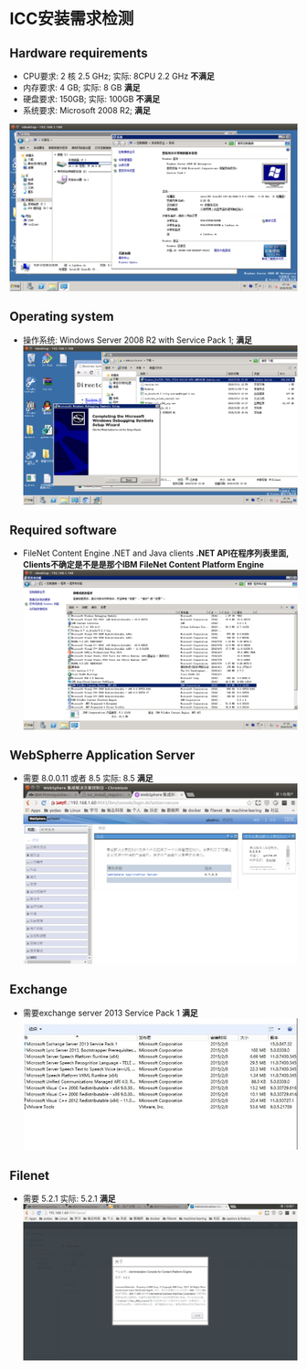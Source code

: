 # ICC安装需求检测

## Hardware requirements
* CPU要求: 2 核 2.5 GHz; 实际: 8CPU 2.2 GHz **不满足**
* 内存要求: 4 GB; 实际: 8 GB **满足**
* 硬盘要求: 150GB; 实际: 100GB **不满足**
* 系统要求: Microsoft 2008 R2; **满足**

![系统需求](./requirements/01系统信息.png)

## Operating system
* 操作系统: Windows Server 2008 R2 with Service Pack 1; **满足**
![安装SP1](./requirements/05安装了SP1.png)

## Required software
* FileNet Content Engine .NET and Java clients **.NET API在程序列表里面, Clients不确定是不是是那个IBM FileNet Content Platform Engine**
![安装的程序](./requirements/安装的程序.png)

## WebSpherre Application Server
* 需要 8.0.0.11 或者 8.5 实际: 8.5 **满足**
![WAS版本](./requirements/was版本.png)

## Exchange
* 需要exchange server 2013 Service Pack 1   **满足**
![Exchange版本](./requirements/exchange版本.jpg)

## Filenet
* 需要 5.2.1 实际: 5.2.1 **满足**
![FileNet版本](./requirements/filenet版本.png)
